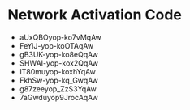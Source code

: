 # Network Activation Code
* aUxQBOyop-ko7vMqAw
* FeYiJ-yop-koOTAqAw
* gB3UK-yop-ko8eQqAw
* SHWAI-yop-kox2QqAw
* IT80muyop-koxhYqAw
* FkhSw-yop-kq_GwqAw
* g87zeeyop_ZzS3YqAw
* 7aGwduyop9JrocAqAw